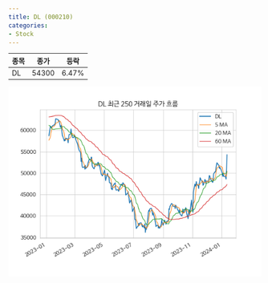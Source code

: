 ```yaml
---
title: DL (000210)
categories:
- Stock
---
```


|종목|종가|등락|
|----|----|----|
|DL|54300|6.47%|

<!-- more -->

![000210](/assets/images/stock/000210.png)